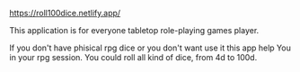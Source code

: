https://roll100dice.netlify.app/

This application is for everyone tabletop role-playing games player.

If you don't have phisical rpg dice or you don't want use it this app help You in your rpg session. You could roll all kind of dice, from 4d to 100d.
